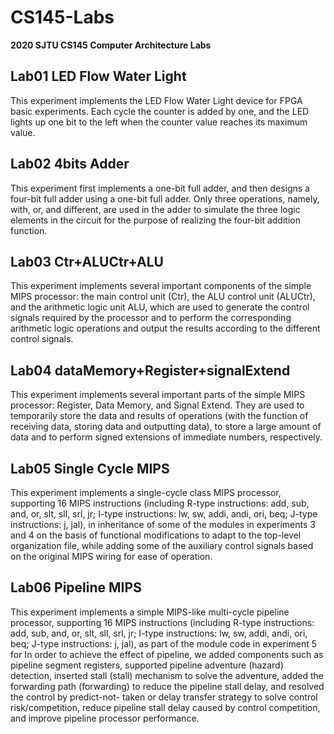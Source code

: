 # CS145-Labs
**2020 SJTU CS145 Computer Architecture Labs**
 ## Lab01 LED Flow Water Light
 This experiment implements the LED Flow Water Light device for FPGA basic experiments. Each cycle the counter is added by one, and the LED lights up one bit to the left when the counter value reaches its maximum value.
 ## Lab02 4bits Adder
 This experiment first implements a one-bit full adder, and then designs a four-bit full adder using a one-bit full adder. Only three operations, namely, with, or, and different, are used in the adder to simulate the three logic elements in the circuit for the purpose of realizing the four-bit addition function.
 ## Lab03 Ctr+ALUCtr+ALU
 This experiment implements several important components of the simple MIPS processor: the main control unit (Ctr), the ALU control unit (ALUCtr), and the arithmetic logic unit ALU, which are used to generate the control signals required by the processor and to perform the corresponding arithmetic logic operations and output the results according to the different control signals.
 ## Lab04 dataMemory+Register+signalExtend
 This experiment implements several important parts of the simple MIPS processor: Register, Data Memory, and Signal Extend. They are used to temporarily store the data and results of operations (with the function of receiving data, storing data and outputting data), to store a large amount of data and to perform signed extensions of immediate numbers, respectively.
 ## Lab05 Single Cycle MIPS
 This experiment implements a single-cycle class MIPS processor, supporting 16 MIPS instructions (including R-type instructions: add, sub, and, or, slt, sll, srl, jr; I-type instructions: lw, sw, addi, andi, ori, beq; J-type instructions: j, jal), in inheritance of some of the modules in experiments 3 and 4 on the basis of functional modifications to adapt to the top-level organization file, while adding some of the auxiliary control signals based on the original MIPS wiring for ease of operation.
 ## Lab06 Pipeline MIPS
This experiment implements a simple MIPS-like multi-cycle pipeline processor, supporting 16 MIPS instructions (including R-type instructions: add, sub, and, or, slt, sll, srl, jr; I-type instructions: lw, sw, addi, andi, ori, beq; J-type instructions: j, jal), as part of the module code in experiment 5 for In order to achieve the effect of pipeline, we added components such as pipeline segment registers, supported pipeline adventure (hazard) detection, inserted stall (stall) mechanism to solve the adventure, added the forwarding path (forwarding) to reduce the pipeline stall delay, and resolved the control by predict-not- taken or delay transfer strategy to solve control risk/competition, reduce pipeline stall delay caused by control competition, and improve pipeline processor performance.

